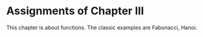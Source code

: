 # Assignments of Chapter III

This chapter is about functions. The classic examples are Fabonacci, Hanoi.
